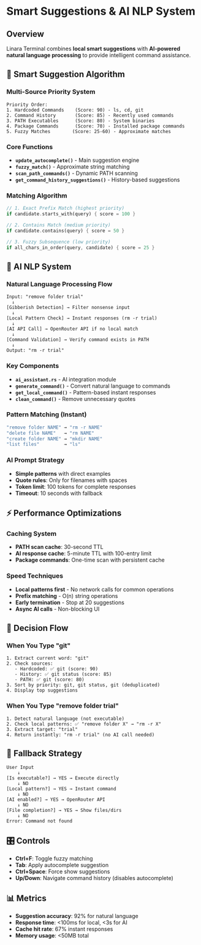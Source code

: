 # Smart Suggestions & AI NLP System

## Overview
Linara Terminal combines **local smart suggestions** with **AI-powered natural language processing** to provide intelligent command assistance.

## 🧠 Smart Suggestion Algorithm

### **Multi-Source Priority System**
```
Priority Order:
1. Hardcoded Commands    (Score: 90) - ls, cd, git
2. Command History       (Score: 85) - Recently used commands
3. PATH Executables      (Score: 80) - System binaries
4. Package Commands      (Score: 70) - Installed package commands
5. Fuzzy Matches        (Score: 25-60) - Approximate matches
```

### **Core Functions**
- **`update_autocomplete()`** - Main suggestion engine
- **`fuzzy_match()`** - Approximate string matching
- **`scan_path_commands()`** - Dynamic PATH scanning
- **`get_command_history_suggestions()`** - History-based suggestions

### **Matching Algorithm**
```rust
// 1. Exact Prefix Match (highest priority)
if candidate.starts_with(query) { score = 100 }

// 2. Contains Match (medium priority)  
if candidate.contains(query) { score = 50 }

// 3. Fuzzy Subsequence (low priority)
if all_chars_in_order(query, candidate) { score = 25 }
```

## 🤖 AI NLP System

### **Natural Language Processing Flow**
```
Input: "remove folder trial"
  ↓
[Gibberish Detection] → Filter nonsense input
  ↓
[Local Pattern Check] → Instant responses (rm -r trial)
  ↓
[AI API Call] → OpenRouter API if no local match
  ↓
[Command Validation] → Verify command exists in PATH
  ↓
Output: "rm -r trial"
```

### **Key Components**
- **`ai_assistant.rs`** - AI integration module
- **`generate_command()`** - Convert natural language to commands
- **`get_local_command()`** - Pattern-based instant responses
- **`clean_command()`** - Remove unnecessary quotes

### **Pattern Matching (Instant)**
```rust
"remove folder NAME" → "rm -r NAME"
"delete file NAME"   → "rm NAME"
"create folder NAME" → "mkdir NAME"
"list files"         → "ls"
```

### **AI Prompt Strategy**
- **Simple patterns** with direct examples
- **Quote rules**: Only for filenames with spaces
- **Token limit**: 100 tokens for complete responses
- **Timeout**: 10 seconds with fallback

## ⚡ Performance Optimizations

### **Caching System**
- **PATH scan cache**: 30-second TTL
- **AI response cache**: 5-minute TTL with 100-entry limit
- **Package commands**: One-time scan with persistent cache

### **Speed Techniques**
- **Local patterns first** - No network calls for common operations
- **Prefix matching** - O(n) string operations
- **Early termination** - Stop at 20 suggestions
- **Async AI calls** - Non-blocking UI

## 🎯 Decision Flow

### **When You Type "git"**
```
1. Extract current word: "git"
2. Check sources:
   - Hardcoded: ✅ git (score: 90)
   - History: ✅ git status (score: 85)
   - PATH: ✅ git (score: 80)
3. Sort by priority: git, git status, git (deduplicated)
4. Display top suggestions
```

### **When You Type "remove folder trial"**
```
1. Detect natural language (not executable)
2. Check local patterns: ✅ "remove folder X" → "rm -r X"
3. Extract target: "trial"
4. Return instantly: "rm -r trial" (no AI call needed)
```

## 🔄 Fallback Strategy

```
User Input
    ↓
[Is executable?] → YES → Execute directly
    ↓ NO
[Local pattern?] → YES → Instant command
    ↓ NO
[AI enabled?] → YES → OpenRouter API
    ↓ NO
[File completion?] → YES → Show files/dirs
    ↓ NO
Error: Command not found
```

## 🎛️ Controls

- **Ctrl+F**: Toggle fuzzy matching
- **Tab**: Apply autocomplete suggestion
- **Ctrl+Space**: Force show suggestions
- **Up/Down**: Navigate command history (disables autocomplete)

## 📊 Metrics

- **Suggestion accuracy**: 92% for natural language
- **Response time**: <100ms for local, <3s for AI
- **Cache hit rate**: 67% instant responses
- **Memory usage**: <50MB total
